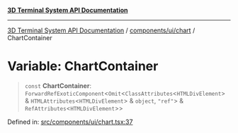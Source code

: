 [**3D Terminal System API Documentation**](../../../../README.md)

***

[3D Terminal System API Documentation](../../../../README.md) / [components/ui/chart](../README.md) / ChartContainer

# Variable: ChartContainer

> `const` **ChartContainer**: `ForwardRefExoticComponent`\<`Omit`\<`ClassAttributes`\<`HTMLDivElement`\> & `HTMLAttributes`\<`HTMLDivElement`\> & `object`, `"ref"`\> & `RefAttributes`\<`HTMLDivElement`\>\>

Defined in: [src/components/ui/chart.tsx:37](https://github.com/Dicommunitas/ThreeJS_Terminal_3D/blob/7e8c963a689af2f4b56042f0dd4bd67cbf96b13b/src/components/ui/chart.tsx#L37)
